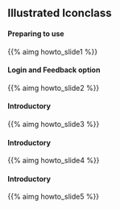 ## Illustrated Iconclass

#### Preparing to use

{{% aimg howto_slide1 %}}

#### Login and Feedback option

{{% aimg howto_slide2 %}}

#### Introductory

{{% aimg howto_slide3 %}}

#### Introductory

{{% aimg howto_slide4 %}}

#### Introductory

{{% aimg howto_slide5 %}}